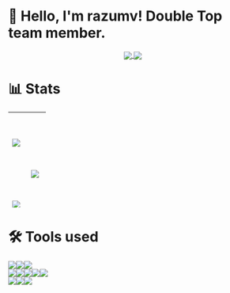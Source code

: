 # 👋 Hello, I'm razumv! Double Top team member.

<p align="center">
	<a href="https://github.com/razumv" target="_blank">
		<img align="center" src="https://komarev.com/ghpvc/?username=razumv&color=D87AA8&style=flat-square&label=Visitors" />
	</a>
	<a href="https://github.com/razumv?tab=followers" target="_blank">
		<img align="center" src="https://img.shields.io/github/followers/razumv?style=social" />
	</a>
</p>


# 📊 Stats

<table style="height: 193px; width: 695px;">
	<tbody>
		<tr style="height: 125px;">
			<td style="width: 10px; height: 125px; text-align: center; vertical-align: middle;">
				<a href="https://github.com/razumv">
					<img src="https://github-readme-stats.vercel.app/api?username=kuraassh&bg_color=D87AA8&title_color=fff&text_color=fff&show_icons=true&icon_color=fff" align="center" />
				</a>
			</td>
			<td style="width: 28px; height: 118px; text-align: center; vertical-align: middle;" rowspan="2">
				<a href="https://github.com/kuraassh">
					<img src="./kurash.png" align="center" />
				</a>
			</td>
		</tr>
		<tr style="height: 125px;">
			<td style="width: 10px; height: 125px; text-align: center; vertical-align: middle;">
				<a href="https://github.com/razumv">
					<img src="https://github-readme-stats.vercel.app/api/top-langs/?username=kuraassh&layout=compact&bg_color=D87AA8&title_color=fff&text_color=fff" align="center" />
				</a>
			</td>
		</tr>
	</tbody>
</table>

# 🛠 Tools used

<p><a href="https://github.com/kuraassh" target="_blank" rel="noopener"> <img src="https://img.shields.io/badge/Operation systems--information?style=flat-square&amp;logoColor=000&amp;color=ffff00" align="center" /></a><a href="https://en.wikipedia.org/wiki/Linux" target="_blank" rel="noopener"><img src="https://img.shields.io/badge/Linux-informational?style=flat-square&amp;logo=linux&amp;logoColor=000&amp;color=ffff00" align="center" /></a><a href="https://en.wikipedia.org/wiki/MacOS" target="_blank" rel="noopener"><img src="https://img.shields.io/twitter/url?label=MacOS&logo=Apple&style=flat-square&url=https%3A%2F%2Fen.wikipedia.org%2Fwiki%2FMacOS" align="center" align="center" /></a><a> <br /></a> <a href="https://github.com/kuraassh" target="_blank" rel="noopener"> <img src="https://img.shields.io/badge/Tools--information?style=flat-square&amp;color=2395ec" align="center" /></a><a href="https://en.wikipedia.org/wiki/Docker_(software)" target="_blank" rel="noopener"><img src="https://img.shields.io/badge/Docker-informational?style=flat-square&amp;logo=docker&amp;logoColor=fff&amp;color=2395ec" align="center" /></a><a href="https://en.wikipedia.org/wiki/Grafana" target="_blank" rel="noopener"><img src="https://img.shields.io/badge/Grafana-informational?style=flat-square&amp;logo=grafana&amp;logoColor=fff&amp;color=f15b25" align="center" /></a><a href="https://en.wikipedia.org/wiki/InfluxDB" target="_blank" rel="noopener"><img src="https://img.shields.io/badge/InfluxDB-informational?style=flat-square&amp;logo=influxdb&amp;logoColor=fff&amp;color=22adf6" align="center" /></a><a href="https://en.wikipedia.org/wiki/MySQL" target="_blank" rel="noopener"><img src="https://img.shields.io/badge/MySQL-informational?style=flat-square&amp;logo=mysql&amp;logoColor=fff&amp;color=00618a" align="center" /></a> <br /> <a href="https://github.com/SecorD0" target="_blank" rel="noopener"> <img src="https://img.shields.io/badge/Hostings--information?style=flat-square&amp;color=ffb400" align="center" /></a><a href="https://www.jdoqocy.com/click-100494602-12454592" target="_blank" rel="noopener"><img src="https://img.shields.io/badge/Contabo-informational?style=flat-square&amp;logoColor=fff&amp;color=ffb400" align="center" /></a><a href="https://hetzner.cloud/?ref=YMgTd54k31eV" target="_blank" rel="noopener"><img src="https://img.shields.io/badge/Hetzner-informational?style=flat-square&amp;logo=hetzner&amp;logoColor=fff&amp;color=d50c2c" align="center" /> </a></p>
